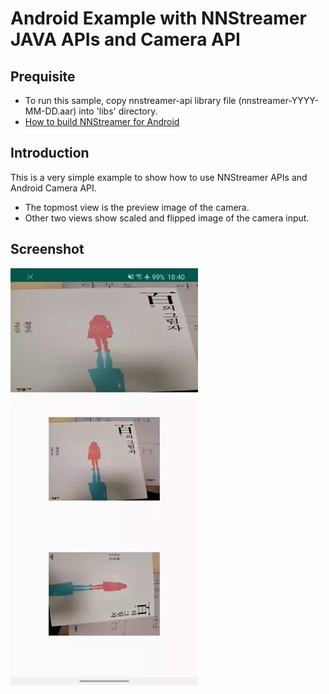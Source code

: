 # Android Example with NNStreamer JAVA APIs and Camera API

## Prequisite

- To run this sample, copy nnstreamer-api library file (nnstreamer-YYYY-MM-DD.aar) into 'libs' directory.
- [How to build NNStreamer for Android](https://github.com/nnstreamer/nnstreamer/tree/master/api/android)

## Introduction

This is a very simple example to show how to use NNStreamer APIs and Android Camera API.

- The topmost view is the preview image of the camera.
- Other two views show scaled and flipped image of the camera input.

## Screenshot

![camera_nnstreamer_screenshot](./camera_nnstreamer_screenshot.webp)
